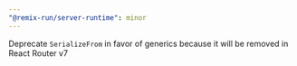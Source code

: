 ```yaml
---
"@remix-run/server-runtime": minor
---
```


Deprecate `SerializeFrom` in favor of generics because it will be removed in React Router v7
